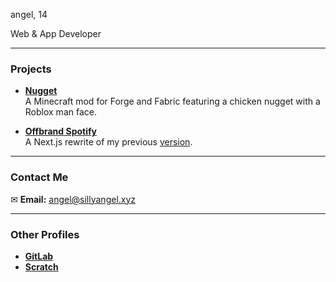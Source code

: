 angel, 14

Web & App Developer

---

### Projects

- **[Nugget](https://github.com/sillyangel/nugget)**  
  A Minecraft mod for Forge and Fabric featuring a chicken nugget with a Roblox man face.  

- **[Offbrand Spotify](https://github.com/sillyangel/project-still)**  
  A Next.js rewrite of my previous [version](https://playmusichtml.web.app/).  

---

### Contact Me

✉ **Email:** [angel@sillyangel.xyz](mailto:angel@sillyangel.xyz)

---

### Other Profiles

- **[GitLab](https://gitlab.com/sillyangel)**
- **[Scratch](https://scratch.mit.edu/users/sillyangel3/)**
